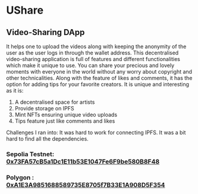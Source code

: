 # UShare
## Video-Sharing DApp

It helps one to upload the videos along with keeping the anonymity of the user as the user logs in through the wallet address.
This decentralised video-sharing application is full of features and different functionalities which make it unique to use. You can share your precious and lovely moments with everyone in the world without any worry about copyright and other technicalities. Along with the feature of likes and comments, it has the option for adding tips for your favorite creators.
It is unique and interesting as it is:

1. A decentralised space for artists
2. Provide storage on IPFS
3. Mint NFTs ensuring unique video uploads
4. Tips feature just like comments and likes

Challenges I ran into:
It was hard to work for connecting IPFS.
It was a bit hard to find all the dependencies.

###  Sepolia Testnet: [0x73FA57cB5a1Dc1E11b53E1047Fe6F9be580B8F48](https://sepolia.etherscan.io/address/0x73fa57cb5a1dc1e11b53e1047fe6f9be580b8f48)

### Polygon : [0xA1E3A9851688589735E8705f7B33E1A908D5F354](https://mumbai.polygonscan.com/address/0xA1E3A9851688589735E8705f7B33E1A908D5F354)

